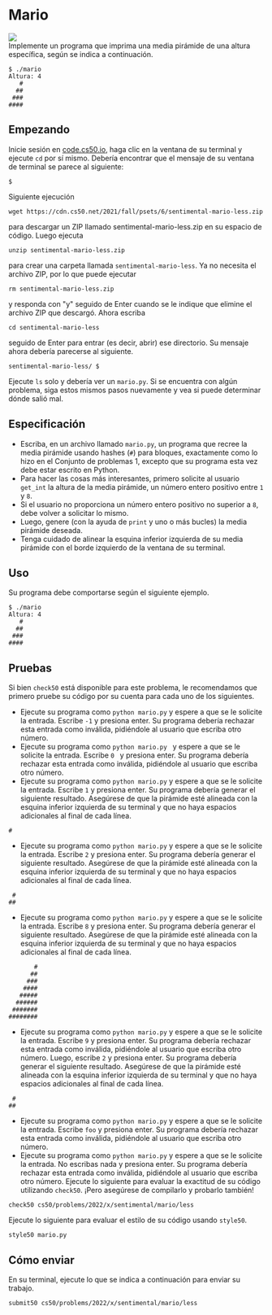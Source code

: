 # Mario
![](/Conjunto_Problemas_6/Problemas_6_Markdown/Mario1.png)\
Implemente un programa que imprima una media pirámide de una altura específica, según se indica a continuación.
```
$ ./mario
Altura: 4
   #
  ##
 ###
####
```
## Empezando
Inicie sesión en [code.cs50.io](https://code.cs50.io), haga clic en la ventana de su terminal y ejecute ```cd``` por sí mismo. Debería encontrar que el mensaje de su ventana de terminal se parece al siguiente:
```
$
```
Siguiente ejecución
```
wget https://cdn.cs50.net/2021/fall/psets/6/sentimental-mario-less.zip
```
para descargar un ZIP llamado sentimental-mario-less.zip en su espacio de código.
Luego ejecuta
```
unzip sentimental-mario-less.zip
```
para crear una carpeta llamada ```sentimental-mario-less```. Ya no necesita el archivo ZIP, por lo que puede ejecutar
```
rm sentimental-mario-less.zip
```
y responda con "y" seguido de Enter cuando se le indique que elimine el archivo ZIP que descargó.
Ahora escriba
```
cd sentimental-mario-less
```
seguido de Enter para entrar (es decir, abrir) ese directorio. Su mensaje ahora debería parecerse al siguiente.
```
sentimental-mario-less/ $
```
Ejecute ```ls``` solo y debería ver un ```mario.py```. Si se encuentra con algún problema, siga estos mismos pasos nuevamente y vea si puede determinar dónde salió mal.
## Especificación
* Escriba, en un archivo llamado ```mario.py```, un programa que recree la media pirámide usando hashes (```#```) para bloques, exactamente como lo hizo en el Conjunto de problemas 1, excepto que su programa esta vez debe estar escrito en Python.
* Para hacer las cosas más interesantes, primero solicite al usuario ```get_int``` la altura de la media pirámide, un número entero positivo entre ```1``` y ```8```.
* Si el usuario no proporciona un número entero positivo no superior a ```8```, debe volver a solicitar lo mismo.
* Luego, genere (con la ayuda de ```print```  y uno o más bucles) la media pirámide deseada.
* Tenga cuidado de alinear la esquina inferior izquierda de su media pirámide con el borde izquierdo de la ventana de su terminal.
## Uso
Su programa debe comportarse según el siguiente ejemplo.
```
$ ./mario
Altura: 4
   #
  ##
 ###
####
```
## Pruebas
Si bien ```check50``` está disponible para este problema, le recomendamos que primero pruebe su código por su cuenta para cada uno de los siguientes.
* Ejecute su programa como ```python mario.py``` y espere  a que se le solicite la entrada. Escribe ```-1``` y presiona enter. Su programa debería rechazar esta entrada como inválida, pidiéndole al usuario que escriba otro número.
* Ejecute su programa como ```python mario.py ``` y espere a que se le solicite la entrada. Escribe  ```0 ``` y presiona enter. Su programa debería rechazar esta entrada como inválida, pidiéndole al usuario que escriba otro número.
*  Ejecute su programa como ```python mario.py``` y espere a que se le solicite la entrada. Escribe ```1``` y presiona enter. Su programa debería generar el siguiente resultado. Asegúrese de que la pirámide esté alineada con la esquina inferior izquierda de su terminal y que no haya espacios adicionales al final de cada línea.
```
#
```
* Ejecute su programa como ```python mario.py``` y espere a que se le solicite la entrada. Escribe ```2``` y presiona enter. Su programa debería generar el siguiente resultado. Asegúrese de que la pirámide esté alineada con la esquina inferior izquierda de su terminal y que no haya espacios adicionales al final de cada línea.
```
 #
##
```
* Ejecute su programa como ```python mario.py``` y espere a que se le solicite la entrada. Escribe ```8``` y presiona enter. Su programa debería generar el siguiente resultado. Asegúrese de que la pirámide esté alineada con la esquina inferior izquierda de su terminal y que no haya espacios adicionales al final de cada línea.
```
       #
      ##
     ###
    ####
   #####
  ######
 #######
########
```
* Ejecute su programa como ```python mario.py``` y espere a que se le solicite la entrada. Escribe ```9``` y presiona enter. Su programa debería rechazar esta entrada como inválida, pidiéndole al usuario que escriba otro número. Luego, escribe ```2``` y presiona enter. Su programa debería generar el siguiente resultado. Asegúrese de que la pirámide esté alineada con la esquina inferior izquierda de su terminal y que no haya espacios adicionales al final de cada línea.
```
 #
##
```
* Ejecute su programa como ```python mario.py``` y espere a que se le solicite la entrada. Escribe ```foo``` y presiona enter. Su programa debería rechazar esta entrada como inválida, pidiéndole al usuario que escriba otro número.
* Ejecute su programa como ```python mario.py``` y espere a que se le solicite la entrada. No escribas nada y presiona enter. Su programa debería rechazar esta entrada como inválida, pidiéndole al usuario que escriba otro número.
Ejecute lo siguiente para evaluar la exactitud de su código utilizando ```check50```. ¡Pero asegúrese de compilarlo y probarlo también!
```
check50 cs50/problems/2022/x/sentimental/mario/less
```
Ejecute lo siguiente para evaluar el estilo de su código usando ```style50```.
```
style50 mario.py
```
## Cómo enviar
En su terminal, ejecute lo que se indica a continuación para enviar su trabajo.
```
submit50 cs50/problems/2022/x/sentimental/mario/less
```